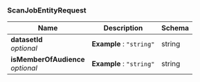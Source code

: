 
<a name="scanjobentityrequest"></a>
### ScanJobEntityRequest

|Name|Description|Schema|
|---|---|---|
|**datasetId**  <br>*optional*|**Example** : `"string"`|string|
|**isMemberOfAudience**  <br>*optional*|**Example** : `"string"`|string|



